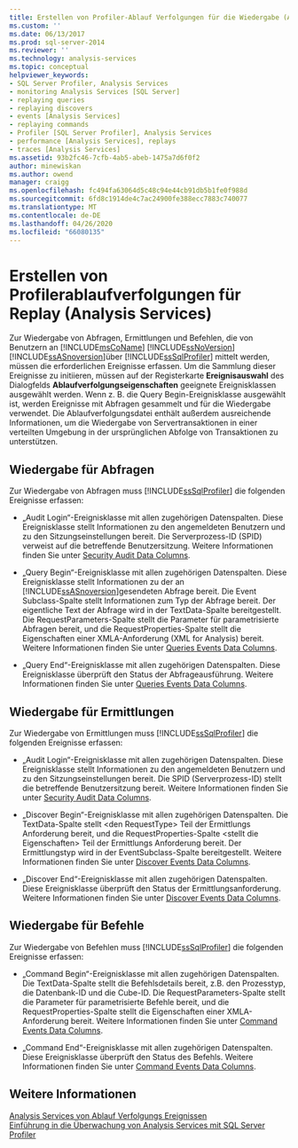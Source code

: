 ```yaml
---
title: Erstellen von Profiler-Ablauf Verfolgungen für die Wiedergabe (Analysis Services) | Microsoft-Dokumentation
ms.custom: ''
ms.date: 06/13/2017
ms.prod: sql-server-2014
ms.reviewer: ''
ms.technology: analysis-services
ms.topic: conceptual
helpviewer_keywords:
- SQL Server Profiler, Analysis Services
- monitoring Analysis Services [SQL Server]
- replaying queries
- replaying discovers
- events [Analysis Services]
- replaying commands
- Profiler [SQL Server Profiler], Analysis Services
- performance [Analysis Services], replays
- traces [Analysis Services]
ms.assetid: 93b2fc46-7cfb-4ab5-abeb-1475a7d6f0f2
author: minewiskan
ms.author: owend
manager: craigg
ms.openlocfilehash: fc494fa63064d5c48c94e44cb91db5b1fe0f988d
ms.sourcegitcommit: 6fd8c1914de4c7ac24900fe388ecc7883c740077
ms.translationtype: MT
ms.contentlocale: de-DE
ms.lasthandoff: 04/26/2020
ms.locfileid: "66080135"
---
```

# <a name="create-profiler-traces-for-replay-analysis-services"></a>Erstellen von Profilerablaufverfolgungen für Replay (Analysis Services)
  Zur Wiedergabe von Abfragen, Ermittlungen und Befehlen, die von Benutzern an [!INCLUDE[msCoName](../../includes/msconame-md.md)] [!INCLUDE[ssNoVersion](../../includes/ssnoversion-md.md)] [!INCLUDE[ssASnoversion](../../includes/ssasnoversion-md.md)]über [!INCLUDE[ssSqlProfiler](../../includes/sssqlprofiler-md.md)] mittelt werden, müssen die erforderlichen Ereignisse erfassen. Um die Sammlung dieser Ereignisse zu initiieren, müssen auf der Registerkarte **Ereignisauswahl** des Dialogfelds **Ablaufverfolgungseigenschaften** geeignete Ereignisklassen ausgewählt werden. Wenn z. B. die Query Begin-Ereignisklasse ausgewählt ist, werden Ereignisse mit Abfragen gesammelt und für die Wiedergabe verwendet. Die Ablaufverfolgungsdatei enthält außerdem ausreichende Informationen, um die Wiedergabe von Servertransaktionen in einer verteilten Umgebung in der ursprünglichen Abfolge von Transaktionen zu unterstützen.  
  
## <a name="replay-for-queries"></a>Wiedergabe für Abfragen  
 Zur Wiedergabe von Abfragen muss [!INCLUDE[ssSqlProfiler](../../includes/sssqlprofiler-md.md)] die folgenden Ereignisse erfassen:  
  
-   „Audit Login“-Ereignisklasse mit allen zugehörigen Datenspalten. Diese Ereignisklasse stellt Informationen zu den angemeldeten Benutzern und zu den Sitzungseinstellungen bereit. Die Serverprozess-ID (SPID) verweist auf die betreffende Benutzersitzung. Weitere Informationen finden Sie unter [Security Audit Data Columns](https://docs.microsoft.com/bi-reference/trace-events/security-audit-data-columns).  
  
-   „Query Begin“-Ereignisklasse mit allen zugehörigen Datenspalten. Diese Ereignisklasse stellt Informationen zu der an [!INCLUDE[ssASnoversion](../../includes/ssasnoversion-md.md)]gesendeten Abfrage bereit. Die Event Subclass-Spalte stellt Informationen zum Typ der Abfrage bereit. Der eigentliche Text der Abfrage wird in der TextData-Spalte bereitgestellt. Die RequestParameters-Spalte stellt die Parameter für parametrisierte Abfragen bereit, und die RequestProperties-Spalte stellt die Eigenschaften einer XMLA-Anforderung (XML for Analysis) bereit. Weitere Informationen finden Sie unter [Queries Events Data Columns](https://docs.microsoft.com/bi-reference/trace-events/queries-events-data-columns).  
  
-   „Query End“-Ereignisklasse mit allen zugehörigen Datenspalten. Diese Ereignisklasse überprüft den Status der Abfrageausführung. Weitere Informationen finden Sie unter [Queries Events Data Columns](https://docs.microsoft.com/bi-reference/trace-events/queries-events-data-columns).  
  
## <a name="replay-for-discovers"></a>Wiedergabe für Ermittlungen  
 Zur Wiedergabe von Ermittlungen muss [!INCLUDE[ssSqlProfiler](../../includes/sssqlprofiler-md.md)] die folgenden Ereignisse erfassen:  
  
-   „Audit Login“-Ereignisklasse mit allen zugehörigen Datenspalten. Diese Ereignisklasse stellt Informationen zu den angemeldeten Benutzern und zu den Sitzungseinstellungen bereit. Die SPID (Serverprozess-ID) stellt die betreffende Benutzersitzung bereit. Weitere Informationen finden Sie unter [Security Audit Data Columns](https://docs.microsoft.com/bi-reference/trace-events/security-audit-data-columns).  
  
-   „Discover Begin“-Ereignisklasse mit allen zugehörigen Datenspalten. Die TextData-Spalte stellt \<den RequestType> Teil der Ermittlungs Anforderung bereit, und die RequestProperties-Spalte \<stellt die Eigenschaften> Teil der Ermittlungs Anforderung bereit. Der Ermittlungstyp wird in der EventSubclass-Spalte bereitgestellt. Weitere Informationen finden Sie unter [Discover Events Data Columns](https://docs.microsoft.com/bi-reference/trace-events/discover-events-data-columns).  
  
-   „Discover End“-Ereignisklasse mit allen zugehörigen Datenspalten. Diese Ereignisklasse überprüft den Status der Ermittlungsanforderung. Weitere Informationen finden Sie unter [Discover Events Data Columns](https://docs.microsoft.com/bi-reference/trace-events/discover-events-data-columns).  
  
## <a name="replay-for-commands"></a>Wiedergabe für Befehle  
 Zur Wiedergabe von Befehlen muss [!INCLUDE[ssSqlProfiler](../../includes/sssqlprofiler-md.md)] die folgenden Ereignisse erfassen:  
  
-   „Command Begin“-Ereignisklasse mit allen zugehörigen Datenspalten. Die TextData-Spalte stellt die Befehlsdetails bereit, z.B. den Prozesstyp, die Datenbank-ID und die Cube-ID. Die RequestParameters-Spalte stellt die Parameter für parametrisierte Befehle bereit, und die RequestProperties-Spalte stellt die Eigenschaften einer XMLA-Anforderung bereit. Weitere Informationen finden Sie unter [Command Events Data Columns](https://docs.microsoft.com/bi-reference/trace-events/command-events-data-columns).  
  
-   „Command End“-Ereignisklasse mit allen zugehörigen Datenspalten. Diese Ereignisklasse überprüft den Status des Befehls. Weitere Informationen finden Sie unter [Command Events Data Columns](https://docs.microsoft.com/bi-reference/trace-events/command-events-data-columns).  
  
## <a name="see-also"></a>Weitere Informationen  
 [Analysis Services von Ablauf Verfolgungs Ereignissen](https://docs.microsoft.com/bi-reference/trace-events/analysis-services-trace-events)   
 [Einführung in die Überwachung von Analysis Services mit SQL Server Profiler](introduction-to-monitoring-analysis-services-with-sql-server-profiler.md)  
  
  
